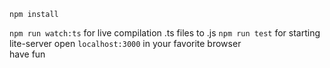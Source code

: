 ``npm install`` <br>
<!-- ``npm run start`` for dev build or ``npm run production`` for prod build <br> -->
``npm run watch:ts`` for live compilation .ts files to .js
``npm run test`` for starting lite-server
open ``localhost:3000`` in your favorite browser <br>
have fun